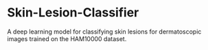 # Skin-Lesion-Classifier
A deep learning model for classifying skin lesions for dermatoscopic images trained on the HAM10000 dataset.
